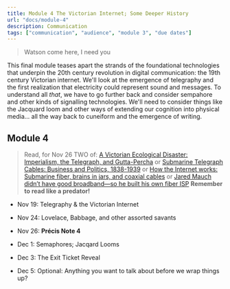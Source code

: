 ```yaml
---
title: Module 4 The Victorian Internet; Some Deeper History
url: "docs/module-4"
description: Communication
tags: ["communication", "audience", "module 3", "due dates"]
---
```


> Watson come here, I need you

This final module teases apart the strands of the foundational technologies that underpin the 20th century revolution in digital communication: the 19th century Victorian internet. We'll look at the emergence of telegraphy and the first realization that electricity could represent sound and messages. To understand all _that_, we have to go further back and consider sempahore and other kinds of signalling technologies. We'll need to consider things like the Jacquard loom and other ways of extending our cognition into physical media... all the way back to cuneiform and the emergence of writing. 

## Module 4

> Read, for Nov 26 TWO of: [A Victorian Ecological Disaster: Imperialism, the Telegraph, and Gutta-Percha](https://www-jstor-org.proxy.library.carleton.ca/stable/40542850?seq=1) or [Submarine Telegraph Cables: Business and Politics, 1838-1939](https://www-jstor-org.proxy.library.carleton.ca/stable/3116386?seq=2) or [How the Internet works: Submarine fiber, brains in jars, and coaxial cables](https://arstechnica.com/information-technology/2016/05/how-the-internet-works-submarine-cables-data-centres-last-mile/) or [Jared Mauch didn’t have good broadband—so he built his own fiber ISP](https://arstechnica.com/information-technology/2021/01/jared-mauch-didnt-have-good-broadband-so-he-built-his-own-fiber-isp/) **Remember to read like a predator!**

- Nov 19: Telegraphy & the Victorian Internet

- Nov 24: Lovelace, Babbage, and other assorted savants
- Nov 26: **Précis Note 4**

- Dec 1: Semaphores; Jacqard Looms
- Dec 3: The Exit Ticket Reveal
- Dec 5: Optional: Anything you want to talk about before we wrap things up?
